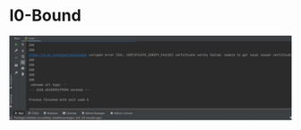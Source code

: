 # I0-Bound
![Иллюстрация к проекту](https://github.com/pavel248/Concurrency-and-asynchrony-/raw/main/photo1.jpg)
